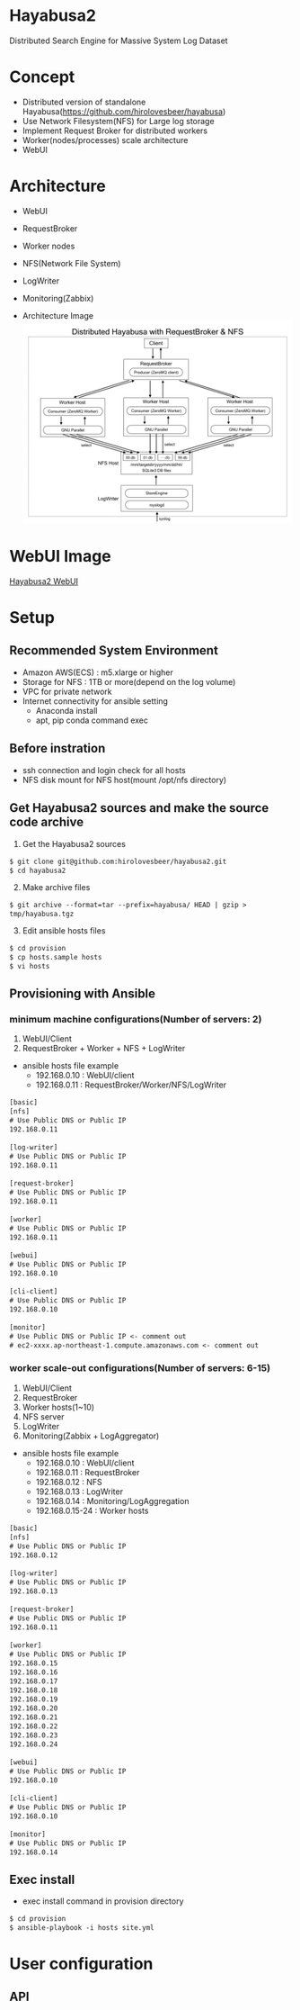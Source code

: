 # Hayabusa2
Distributed Search Engine for Massive System Log Dataset

# Concept
- Distributed version of standalone Hayabusa(https://github.com/hirolovesbeer/hayabusa)
- Use Network Filesystem(NFS) for Large log storage
- Implement Request Broker for distributed workers
- Worker(nodes/processes) scale architecture
- WebUI

# Architecture
- WebUI
- RequestBroker
- Worker nodes
- NFS(Network File System)
- LogWriter
- Monitoring(Zabbix)

- Architecture Image
![Distributed Hayabusa Architecture](./images/distributed-hayabusa-with-NFS-arch.png "distributed hayabusa architecture image")

# WebUI Image
[Hayabusa2 WebUI](./webui/README.md)

# Setup
## Recommended System Environment
- Amazon AWS(ECS) : m5.xlarge or higher
- Storage for NFS : 1TB or more(depend on the log volume)
- VPC for private network
- Internet connectivity for ansible setting
  - Anaconda install
  - apt, pip conda command exec

## Before instration
- ssh connection and login check for all hosts
- NFS disk mount for NFS host(mount /opt/nfs directory)

## Get Hayabusa2 sources and make the source code archive
1. Get the Hayabusa2 sources

```
$ git clone git@github.com:hirolovesbeer/hayabusa2.git
$ cd hayabusa2
```

2. Make archive files
```
$ git archive --format=tar --prefix=hayabusa/ HEAD | gzip > tmp/hayabusa.tgz
```

3. Edit ansible hosts files

```
$ cd provision
$ cp hosts.sample hosts
$ vi hosts
```


## Provisioning with Ansible
### minimum machine configurations(Number of servers: 2)
1. WebUI/Client
2. RequestBroker + Worker + NFS + LogWriter


- ansible hosts file example
  - 192.168.0.10 : WebUI/client
  - 192.168.0.11 : RequestBroker/Worker/NFS/LogWriter

```
[basic]
[nfs]
# Use Public DNS or Public IP
192.168.0.11

[log-writer]
# Use Public DNS or Public IP
192.168.0.11

[request-broker]
# Use Public DNS or Public IP
192.168.0.11

[worker]
# Use Public DNS or Public IP
192.168.0.11

[webui]
# Use Public DNS or Public IP
192.168.0.10

[cli-client]
# Use Public DNS or Public IP
192.168.0.10

[monitor]
# Use Public DNS or Public IP <- comment out
# ec2-xxxx.ap-northeast-1.compute.amazonaws.com <- comment out
```

### worker scale-out configurations(Number of servers: 6-15)
1. WebUI/Client
2. RequestBroker
3. Worker hosts(1~10)
4. NFS server
5. LogWriter
6. Monitoring(Zabbix + LogAggregator)


- ansible hosts file example
  - 192.168.0.10 : WebUI/client
  - 192.168.0.11 : RequestBroker
  - 192.168.0.12 : NFS
  - 192.168.0.13 : LogWriter
  - 192.168.0.14 : Monitoring/LogAggregation
  - 192.168.0.15-24 : Worker hosts

```
[basic]
[nfs]
# Use Public DNS or Public IP
192.168.0.12

[log-writer]
# Use Public DNS or Public IP
192.168.0.13

[request-broker]
# Use Public DNS or Public IP
192.168.0.11

[worker]
# Use Public DNS or Public IP
192.168.0.15
192.168.0.16
192.168.0.17
192.168.0.18
192.168.0.19
192.168.0.20
192.168.0.21
192.168.0.22
192.168.0.23
192.168.0.24

[webui]
# Use Public DNS or Public IP
192.168.0.10

[cli-client]
# Use Public DNS or Public IP
192.168.0.10

[monitor]
# Use Public DNS or Public IP
192.168.0.14
```


## Exec install
- exec install command in provision directory

```
$ cd provision
$ ansible-playbook -i hosts site.yml
```



# User configuration
## API
